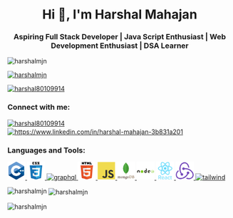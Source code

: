 <h1 align="center">Hi 👋, I'm Harshal Mahajan</h1>
<h3 align="center">Aspiring Full Stack Developer | Java Script Enthusiast | Web Development Enthusiast | DSA Learner</h3>

<p align="left"> <img src="https://komarev.com/ghpvc/?username=harshalmjn&label=Profile%20views&color=0e75b6&style=flat" alt="harshalmjn" /> </p>

<p align="left"> <a href="https://github.com/ryo-ma/github-profile-trophy"><img src="https://github-profile-trophy.vercel.app/?username=harshalmjn" alt="harshalmjn" /></a> </p>

<p align="left"> <a href="https://twitter.com/harshal80109914" target="blank"><img src="https://img.shields.io/twitter/follow/harshal80109914?logo=twitter&style=for-the-badge" alt="harshal80109914" /></a> </p>

<h3 align="left">Connect with me:</h3>
<p align="left">
<a href="https://twitter.com/harshal80109914" target="blank"><img align="center" src="https://raw.githubusercontent.com/rahuldkjain/github-profile-readme-generator/master/src/images/icons/Social/twitter.svg" alt="harshal80109914" height="30" width="40" /></a>
<a href="https://linkedin.com/in/https://www.linkedin.com/in/harshal-mahajan-3b831a201" target="blank"><img align="center" src="https://raw.githubusercontent.com/rahuldkjain/github-profile-readme-generator/master/src/images/icons/Social/linked-in-alt.svg" alt="https://www.linkedin.com/in/harshal-mahajan-3b831a201" height="30" width="40" /></a>
</p>

<h3 align="left">Languages and Tools:</h3>
<p align="left"> <a href="https://www.w3schools.com/cpp/" target="_blank" rel="noreferrer"> <img src="https://raw.githubusercontent.com/devicons/devicon/master/icons/cplusplus/cplusplus-original.svg" alt="cplusplus" width="40" height="40"/> </a> <a href="https://www.w3schools.com/css/" target="_blank" rel="noreferrer"> <img src="https://raw.githubusercontent.com/devicons/devicon/master/icons/css3/css3-original-wordmark.svg" alt="css3" width="40" height="40"/> </a> <a href="https://graphql.org" target="_blank" rel="noreferrer"> <img src="https://www.vectorlogo.zone/logos/graphql/graphql-icon.svg" alt="graphql" width="40" height="40"/> </a> <a href="https://www.w3.org/html/" target="_blank" rel="noreferrer"> <img src="https://raw.githubusercontent.com/devicons/devicon/master/icons/html5/html5-original-wordmark.svg" alt="html5" width="40" height="40"/> </a> <a href="https://developer.mozilla.org/en-US/docs/Web/JavaScript" target="_blank" rel="noreferrer"> <img src="https://raw.githubusercontent.com/devicons/devicon/master/icons/javascript/javascript-original.svg" alt="javascript" width="40" height="40"/> </a> <a href="https://www.mongodb.com/" target="_blank" rel="noreferrer"> <img src="https://raw.githubusercontent.com/devicons/devicon/master/icons/mongodb/mongodb-original-wordmark.svg" alt="mongodb" width="40" height="40"/> </a> <a href="https://nodejs.org" target="_blank" rel="noreferrer"> <img src="https://raw.githubusercontent.com/devicons/devicon/master/icons/nodejs/nodejs-original-wordmark.svg" alt="nodejs" width="40" height="40"/> </a> <a href="https://reactjs.org/" target="_blank" rel="noreferrer"> <img src="https://raw.githubusercontent.com/devicons/devicon/master/icons/react/react-original-wordmark.svg" alt="react" width="40" height="40"/> </a> <a href="https://redux.js.org" target="_blank" rel="noreferrer"> <img src="https://raw.githubusercontent.com/devicons/devicon/master/icons/redux/redux-original.svg" alt="redux" width="40" height="40"/> </a> <a href="https://tailwindcss.com/" target="_blank" rel="noreferrer"> <img src="https://www.vectorlogo.zone/logos/tailwindcss/tailwindcss-icon.svg" alt="tailwind" width="40" height="40"/> </a> </p>

<p><img align="left" src="https://github-readme-stats.vercel.app/api/top-langs?username=harshalmjn&show_icons=true&locale=en&layout=compact" alt="harshalmjn" /></p>

<p>&nbsp;<img align="center" src="https://github-readme-stats.vercel.app/api?username=harshalmjn&show_icons=true&locale=en" alt="harshalmjn" /></p>

<p><img align="center" src="https://github-readme-streak-stats.herokuapp.com/?user=harshalmjn&" alt="harshalmjn" /></p>




